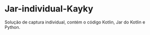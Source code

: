 # Jar-individual-Kayky
Solução de captura individual, contém o código Kotlin, Jar do Kotlin e Python. 
